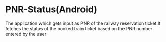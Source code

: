 # PNR-Status(Android)
The application which gets input as PNR of the railway reservation ticket.It fetches the status of the booked train ticket based on the PNR number entered by the user
